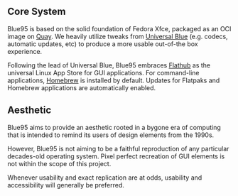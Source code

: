 ## Core System

Blue95 is based on the solid foundation of Fedora Xfce, packaged as an OCI image on [Quay](https://quay.io/repository/fedora-ostree-desktops/xfce-atomic?tab=info).
We heavily utilize tweaks from [Universal Blue](https://github.com/ublue-os) (e.g. codecs, automatic updates, etc) to produce a more usable out-of-the box experience.

Following the lead of Universal Blue, Blue95 embraces [Flathub](https://flathub.org) as the universal Linux App Store for GUI applications.
For command-line applications, [Homebrew](https://brew.sh) is installed by default. Updates for Flatpaks and Homebrew applications are automatically enabled.

## Aesthetic

Blue95 aims to provide an aesthetic rooted in a bygone era of computing that is intended to remind its users of design elements from the 1990s.


However, Blue95 is not aiming to be a faithful reproduction of any particular decades-old operating system. Pixel perfect recreation of GUI elements is not within the scope of this project.

Whenever usability and exact replication are at odds, usability and accessibility will generally be preferred.





